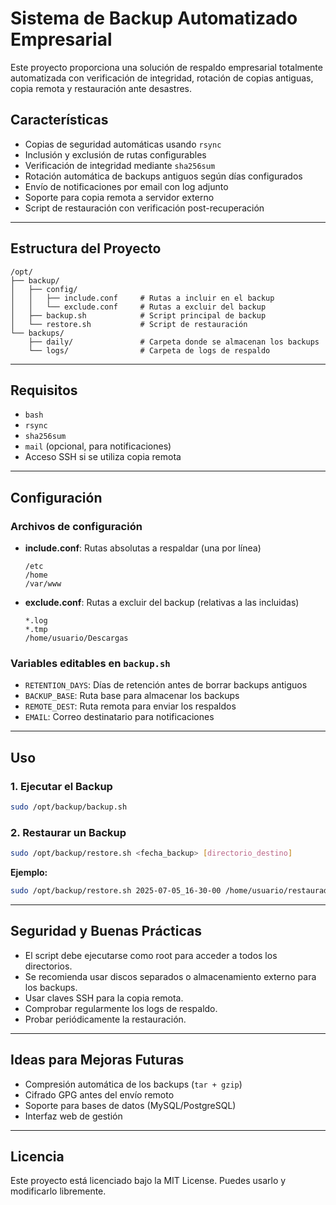 # Sistema de Backup Automatizado Empresarial

Este proyecto proporciona una solución de respaldo empresarial totalmente automatizada con verificación de integridad, rotación de copias antiguas, copia remota y restauración ante desastres.

## Características

* Copias de seguridad automáticas usando `rsync`
* Inclusión y exclusión de rutas configurables
* Verificación de integridad mediante `sha256sum`
* Rotación automática de backups antiguos según días configurados
* Envío de notificaciones por email con log adjunto
* Soporte para copia remota a servidor externo
* Script de restauración con verificación post-recuperación

---

## Estructura del Proyecto

```
/opt/
├── backup/
│   ├── config/
│   │   ├── include.conf     # Rutas a incluir en el backup
│   │   └── exclude.conf     # Rutas a excluir del backup
│   ├── backup.sh            # Script principal de backup
│   └── restore.sh           # Script de restauración
└── backups/
    ├── daily/               # Carpeta donde se almacenan los backups
    └── logs/                # Carpeta de logs de respaldo
```

---

## Requisitos

* `bash`
* `rsync`
* `sha256sum`
* `mail` (opcional, para notificaciones)
* Acceso SSH si se utiliza copia remota

---

## Configuración

### Archivos de configuración

* **include.conf**: Rutas absolutas a respaldar (una por línea)

  ```
  /etc
  /home
  /var/www
  ```

* **exclude.conf**: Rutas a excluir del backup (relativas a las incluidas)

  ```
  *.log
  *.tmp
  /home/usuario/Descargas
  ```

### Variables editables en `backup.sh`

* `RETENTION_DAYS`: Días de retención antes de borrar backups antiguos
* `BACKUP_BASE`: Ruta base para almacenar los backups
* `REMOTE_DEST`: Ruta remota para enviar los respaldos
* `EMAIL`: Correo destinatario para notificaciones

---

## Uso

### 1. Ejecutar el Backup

```bash
sudo /opt/backup/backup.sh
```

### 2. Restaurar un Backup

```bash
sudo /opt/backup/restore.sh <fecha_backup> [directorio_destino]
```

**Ejemplo:**

```bash
sudo /opt/backup/restore.sh 2025-07-05_16-30-00 /home/usuario/restaurado
```

---

## Seguridad y Buenas Prácticas

* El script debe ejecutarse como root para acceder a todos los directorios.
* Se recomienda usar discos separados o almacenamiento externo para los backups.
* Usar claves SSH para la copia remota.
* Comprobar regularmente los logs de respaldo.
* Probar periódicamente la restauración.

---

## Ideas para Mejoras Futuras

* Compresión automática de los backups (`tar + gzip`)
* Cifrado GPG antes del envío remoto
* Soporte para bases de datos (MySQL/PostgreSQL)
* Interfaz web de gestión

---

## Licencia

Este proyecto está licenciado bajo la MIT License. Puedes usarlo y modificarlo libremente.
